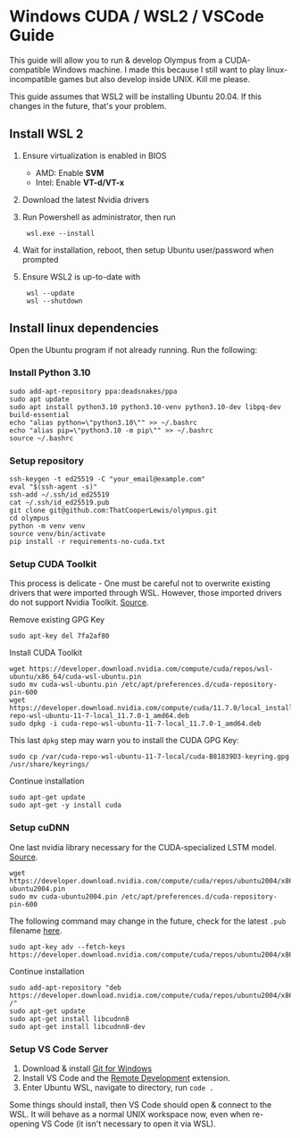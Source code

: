 # Windows CUDA / WSL2 / VSCode Guide

This guide will allow you to run & develop Olympus from a CUDA-compatible Windows machine. I made this because I still want to play linux-incompatible games but also develop inside UNIX. Kill me please.

This guide assumes that WSL2 will be installing Ubuntu 20.04. If this changes in the future, that's your problem.

## Install WSL 2

1. Ensure virtualization is enabled in BIOS

    - AMD: Enable **SVM**
    - Intel: Enable **VT-d/VT-x**  

2. Download the latest Nvidia drivers
3. Run Powershell as administrator, then run

        wsl.exe --install

4. Wait for installation, reboot, then setup Ubuntu user/password when prompted 
5. Ensure WSL2 is up-to-date with

        wsl --update
        wsl --shutdown

## Install linux dependencies

Open the Ubuntu program if not already running. Run the following:

### Install Python 3.10

    sudo add-apt-repository ppa:deadsnakes/ppa
    sudo apt update
    sudo apt install python3.10 python3.10-venv python3.10-dev libpq-dev build-essential
    echo "alias python=\"python3.10\"" >> ~/.bashrc
    echo "alias pip=\"python3.10 -m pip\"" >> ~/.bashrc
    source ~/.bashrc

### Setup repository

    ssh-keygen -t ed25519 -C "your_email@example.com"
    eval "$(ssh-agent -s)"
    ssh-add ~/.ssh/id_ed25519
    cat ~/.ssh/id_ed25519.pub
    git clone git@github.com:ThatCooperLewis/olympus.git
    cd olympus
    python -m venv venv
    source venv/bin/activate
    pip install -r requirements-no-cuda.txt

### Setup CUDA Toolkit

This process is delicate - One must be careful not to overwrite existing drivers that were imported through WSL. However, those imported drivers do not support Nvidia Toolkit. [Source](https://docs.nvidia.com/cuda/wsl-user-guide/index.html#cuda-support-for-wsl2).

Remove existing GPG Key

    sudo apt-key del 7fa2af80

Install CUDA Toolkit

    wget https://developer.download.nvidia.com/compute/cuda/repos/wsl-ubuntu/x86_64/cuda-wsl-ubuntu.pin
    sudo mv cuda-wsl-ubuntu.pin /etc/apt/preferences.d/cuda-repository-pin-600
    wget https://developer.download.nvidia.com/compute/cuda/11.7.0/local_installers/cuda-repo-wsl-ubuntu-11-7-local_11.7.0-1_amd64.deb
    sudo dpkg -i cuda-repo-wsl-ubuntu-11-7-local_11.7.0-1_amd64.deb

This last `dpkg` step may warn you to install the CUDA GPG Key:

    sudo cp /var/cuda-repo-wsl-ubuntu-11-7-local/cuda-B81839D3-keyring.gpg /usr/share/keyrings/

Continue installation

    sudo apt-get update
    sudo apt-get -y install cuda

### Setup cuDNN

One last nvidia library necessary for the CUDA-specialized LSTM model. [Source](https://stackoverflow.com/questions/66977227/could-not-load-dynamic-library-libcudnn-so-8-when-running-tensorflow-on-ubun).

    wget https://developer.download.nvidia.com/compute/cuda/repos/ubuntu2004/x86_64/cuda-ubuntu2004.pin
    sudo mv cuda-ubuntu2004.pin /etc/apt/preferences.d/cuda-repository-pin-600

The following command may change in the future, check for the latest `.pub` filename [here](https://developer.download.nvidia.com/compute/cuda/repos/ubuntu2004/x86_64/).

    sudo apt-key adv --fetch-keys https://developer.download.nvidia.com/compute/cuda/repos/ubuntu2004/x86_64/3bf863cc.pub

Continue installation

    sudo add-apt-repository "deb https://developer.download.nvidia.com/compute/cuda/repos/ubuntu2004/x86_64/ /"
    sudo apt-get update
    sudo apt-get install libcudnn8
    sudo apt-get install libcudnn8-dev

### Setup VS Code Server

1. Download & install [Git for Windows](https://git-scm.com/download/win)
2. Install VS Code and the  [Remote Development](https://marketplace.visualstudio.com/items?itemName=ms-vscode-remote.vscode-remote-extensionpack) extension.
3. Enter Ubuntu WSL, navigate to directory, run `code .`

Some things should install, then VS Code should open & connect to the WSL. It will behave as a normal UNIX workspace now, even when re-opening VS Code (it isn't necessary to open it via WSL).
